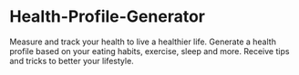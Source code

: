 # Health-Profile-Generator
Measure and track your health to live a healthier life. Generate a health profile based on your eating habits, exercise, sleep and more. Receive tips and tricks to better your lifestyle.
